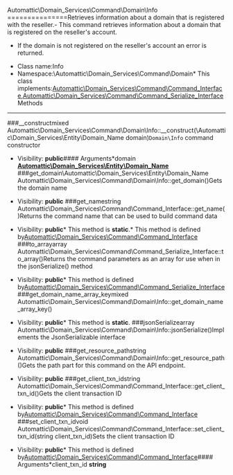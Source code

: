 Automattic\Domain_Services\Command\Domain\Info
===============Retrieves information about a domain that is registered with the reseller.- This command retrieves information about a domain that is registered on the reseller's account.
- If the domain is not registered on the reseller's account an error is returned.
* Class name:Info
* Namespace:\Automattic\Domain_Services\Command\Domain* This class implements:[Automattic\Domain_Services\Command\Command_Interface](Automattic-Domain_Services-Command-Command_Interface.md),[Automattic\Domain_Services\Command\Command_Serialize_Interface](Automattic-Domain_Services-Command-Command_Serialize_Interface.md)Methods
-------
###__constructmixed Automattic\Domain_Services\Command\Domain\Info::__construct(\Automattic\Domain_Services\Entity\Domain_Name domain)`Domain\Info` command constructor



* Visibility: **public**#### Arguments*domain **[Automattic\Domain_Services\Entity\Domain_Name](Automattic-Domain_Services-Entity-Domain_Name.md)**
###get_domain\Automattic\Domain_Services\Entity\Domain_Name Automattic\Domain_Services\Command\Domain\Info::get_domain()Gets the domain name



* Visibility: **public**
###get_namestring Automattic\Domain_Services\Command\Command_Interface::get_name()Returns the command name that can be used to build command data



* Visibility: **public*** This method is **static**.* This method is defined by[Automattic\Domain_Services\Command\Command_Interface](Automattic-Domain_Services-Command-Command_Interface.md)
###to_arrayarray Automattic\Domain_Services\Command\Command_Serialize_Interface::to_array()Returns the command parameters as an array for use when in the jsonSerialize() method



* Visibility: **public*** This method is defined by[Automattic\Domain_Services\Command\Command_Serialize_Interface](Automattic-Domain_Services-Command-Command_Serialize_Interface.md)
###get_domain_name_array_keymixed Automattic\Domain_Services\Command\Domain\Info::get_domain_name_array_key()



* Visibility: **public*** This method is **static**.
###jsonSerializearray Automattic\Domain_Services\Command\Domain\Info::jsonSerialize()Implements the JsonSerializable interface



* Visibility: **public**
###get_resource_pathstring Automattic\Domain_Services\Command\Domain\Info::get_resource_path()Gets the path part for this command on the API endpoint.



* Visibility: **public**
###get_client_txn_idstring Automattic\Domain_Services\Command\Command_Interface::get_client_txn_id()Gets the client transaction ID



* Visibility: **public*** This method is defined by[Automattic\Domain_Services\Command\Command_Interface](Automattic-Domain_Services-Command-Command_Interface.md)
###set_client_txn_idvoid Automattic\Domain_Services\Command\Command_Interface::set_client_txn_id(string client_txn_id)Sets the client transaction ID



* Visibility: **public*** This method is defined by[Automattic\Domain_Services\Command\Command_Interface](Automattic-Domain_Services-Command-Command_Interface.md)#### Arguments*client_txn_id **string**